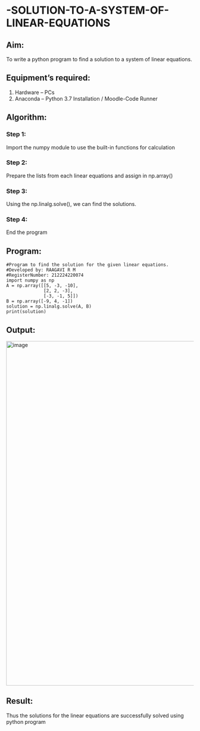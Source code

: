 # -SOLUTION-TO-A-SYSTEM-OF-LINEAR-EQUATIONS
## Aim:
To write a python program to find a solution to a system of linear equations.
## Equipment’s required:
1. 	Hardware – PCs
2. 	Anaconda – Python 3.7 Installation / Moodle-Code Runner
## Algorithm:
### Step 1: 
Import the numpy module to use the built-in functions for calculation
### Step 2: 
Prepare the lists from each linear equations and assign in np.array()
### Step 3: 
Using the np.linalg.solve(), we can find the solutions.
### Step 4: 
End the program
## Program:
```
#Program to find the solution for the given linear equations.
#Developed by: RAAGAVI R M
#RegisterNumber: 212224220074
import numpy as np
A = np.array([[5, -3, -10],
              [2, 2, -3],
              [-3, -1, 5]])
B = np.array([-9, 4, -1])
solution = np.linalg.solve(A, B)
print(solution)
```
## Output:
<img width="1394" height="926" alt="image" src="https://github.com/user-attachments/assets/35d304b5-71b9-4e6c-8970-18ce1be2fa21" />


## Result: 
Thus the solutions for the linear equations are successfully solved using python program


